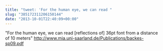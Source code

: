 ```yaml
---
title: "tweet: 'For the human eye, we can read "
slug: "385172311206150144"
date: "2013-10-01T22:40:09+00:00"
---
```

"For the human eye, we can read [reflections of] 36pt font from a distance of 10 meters"  http://www.mia.uni-saarland.de/Publications/backes-sp09.pdf